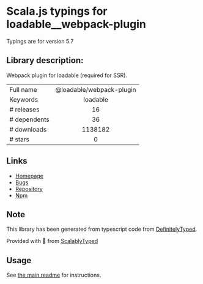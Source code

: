 
# Scala.js typings for loadable__webpack-plugin

Typings are for version 5.7

## Library description:
Webpack plugin for loadable (required for SSR).

|                    |                 |
| ------------------ | :-------------: |
| Full name          | @loadable/webpack-plugin |
| Keywords           | loadable |
| # releases         | 16 |
| # dependents       | 36 |
| # downloads        | 1138182 |
| # stars            | 0 |

## Links
- [Homepage](https://github.com/gregberge/loadable-components#readme)
- [Bugs](https://github.com/gregberge/loadable-components/issues)
- [Repository](https://github.com/gregberge/loadable-components)
- [Npm](https://www.npmjs.com/package/%40loadable%2Fwebpack-plugin)
    


## Note
This library has been generated from typescript code from [DefinitelyTyped](https://definitelytyped.org).

Provided with :purple_heart: from [ScalablyTyped](https://github.com/oyvindberg/ScalablyTyped)

## Usage
See [the main readme](../../readme.md) for instructions.


